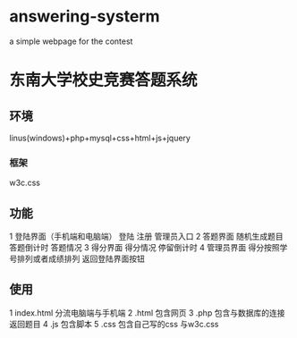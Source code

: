 # answering-systerm
a simple webpage for the contest
# 东南大学校史竞赛答题系统
## 环境
linus(windows)+php+mysql+css+html+js+jquery
### 框架
w3c.css
## 功能
1 登陆界面（手机端和电脑端） 登陆 注册 管理员入口
2 答题界面 随机生成题目 答题倒计时 答题情况
3 得分界面 得分情况 停留倒计时
4 管理员界面 得分按照学号排列或者成绩排列 返回登陆界面按钮
## 使用
1 index.html 分流电脑端与手机端
2 .html 包含网页
3 .php 包含与数据库的连接返回题目
4 .js 包含脚本
5 .css 包含自己写的css 与w3c.css

